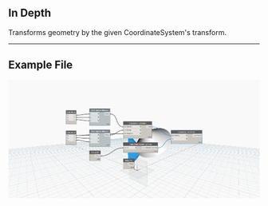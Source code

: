 ## In Depth
Transforms geometry by the given CoordinateSystem's transform.
___
## Example File

![Transform (cs)](./Autodesk.DesignScript.Geometry.Geometry.Transform(cs)_img.jpg)

